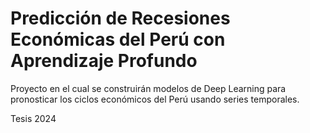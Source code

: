 # Predicción de Recesiones Económicas del Perú con Aprendizaje Profundo

Proyecto en el cual se construirán modelos de Deep Learning para pronosticar los ciclos económicos del Perú usando series temporales.

Tesis 2024